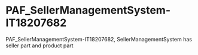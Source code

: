 # PAF_SellerManagementSystem-IT18207682
PAF_SellerManagementSystem-IT18207682,  SellerManagementSystem has seller part and product part
